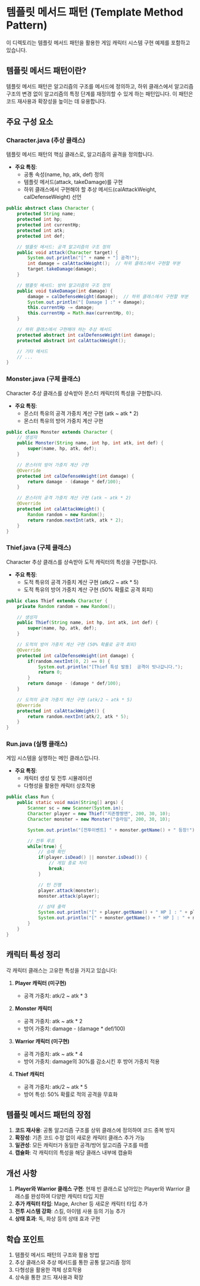 # 템플릿 메서드 패턴 (Template Method Pattern)

이 디렉토리는 템플릿 메서드 패턴을 활용한 게임 캐릭터 시스템 구현 예제를 포함하고 있습니다.

## 템플릿 메서드 패턴이란?

템플릿 메서드 패턴은 알고리즘의 구조를 메서드에 정의하고, 하위 클래스에서 알고리즘 구조의 변경 없이 알고리즘의 특정 단계를 재정의할 수 있게 하는 패턴입니다. 이 패턴은 코드 재사용과 확장성을 높이는 데 유용합니다.

## 주요 구성 요소

### Character.java (추상 클래스)

템플릿 메서드 패턴의 핵심 클래스로, 알고리즘의 골격을 정의합니다.

- **주요 특징**:
  - 공통 속성(name, hp, atk, def) 정의
  - 템플릿 메서드(attack, takeDamage)를 구현
  - 하위 클래스에서 구현해야 할 추상 메서드(calAttackWeight, calDefenseWeight) 선언

```java
public abstract class Character {
    protected String name;
    protected int hp;
    protected int currentHp;
    protected int atk;
    protected int def;

    // 템플릿 메서드: 공격 알고리즘의 구조 정의
    public void attack(Character target) {
        System.out.println("[" + name + "] 공격!");
        int damage = calAttackWeight();  // 하위 클래스에서 구현할 부분
        target.takeDamage(damage);
    }

    // 템플릿 메서드: 방어 알고리즘의 구조 정의
    public void takeDamage(int damage) {
        damage = calDefenseWeight(damage);  // 하위 클래스에서 구현할 부분
        System.out.println("[ Damage ] :" + damage);
        this.currentHp -= damage;
        this.currentHp = Math.max(currentHp, 0);
    }

    // 하위 클래스에서 구현해야 하는 추상 메서드
    protected abstract int calDefenseWeight(int damage);
    protected abstract int calAttackWeight();

    // 기타 메서드
    // ...
}
```

### Monster.java (구체 클래스)

Character 추상 클래스를 상속받아 몬스터 캐릭터의 특성을 구현합니다.

- **주요 특징**:
  - 몬스터 특유의 공격 가중치 계산 구현 (atk ~ atk \* 2)
  - 몬스터 특유의 방어 가중치 계산 구현

```java
public class Monster extends Character {
    // 생성자
    public Monster(String name, int hp, int atk, int def) {
        super(name, hp, atk, def);
    }

    // 몬스터의 방어 가중치 계산 구현
    @Override
    protected int calDefenseWeight(int damage) {
        return damage - (damage * def/100);
    }

    // 몬스터의 공격 가중치 계산 구현 (atk ~ atk * 2)
    @Override
    protected int calAttackWeight() {
        Random random = new Random();
        return random.nextInt(atk, atk * 2);
    }
}
```

### Thief.java (구체 클래스)

Character 추상 클래스를 상속받아 도적 캐릭터의 특성을 구현합니다.

- **주요 특징**:
  - 도적 특유의 공격 가중치 계산 구현 (atk/2 ~ atk \* 5)
  - 도적 특유의 방어 가중치 계산 구현 (50% 확률로 공격 회피)

```java
public class Thief extends Character {
    private Random random = new Random();

    // 생성자
    public Thief(String name, int hp, int atk, int def) {
        super(name, hp, atk, def);
    }

    // 도적의 방어 가중치 계산 구현 (50% 확률로 공격 회피)
    @Override
    protected int calDefenseWeight(int damage) {
        if(random.nextInt(0, 2) == 0) {
            System.out.println("[Thief 특성 발동]  공격이 빗나갑니다.");
            return 0;
        }
        return damage - (damage * def/100);
    }

    // 도적의 공격 가중치 계산 구현 (atk/2 ~ atk * 5)
    @Override
    protected int calAttackWeight() {
        return random.nextInt(atk/2, atk * 5);
    }
}
```

### Run.java (실행 클래스)

게임 시스템을 실행하는 메인 클래스입니다.

- **주요 특징**:
  - 캐릭터 생성 및 전투 시뮬레이션
  - 다형성을 활용한 캐릭터 상호작용

```java
public class Run {
    public static void main(String[] args) {
        Scanner sc = new Scanner(System.in);
        Character player = new Thief("지존짱짱맨", 200, 30, 10);
        Character monster = new Monster("슬라임", 200, 30, 10);

        System.out.println("[전투이벤트] " + monster.getName() + " 등장!");

        // 전투 루프
        while(true) {
            // 승패 확인
            if(player.isDead() || monster.isDead()) {
                // 게임 종료 처리
                break;
            }

            // 턴 진행
            player.attack(monster);
            monster.attack(player);

            // 상태 출력
            System.out.println("[" + player.getName() + " HP ] : " + player.getCurrentHp());
            System.out.println("[" + monster.getName() + " HP ] : " + monster.getCurrentHp());
        }
    }
}
```

## 캐릭터 특성 정리

각 캐릭터 클래스는 고유한 특성을 가지고 있습니다:

1. **Player 캐릭터 (미구현)**

   - 공격 가중치: atk/2 ~ atk \* 3

2. **Monster 캐릭터**

   - 공격 가중치: atk ~ atk \* 2
   - 방어 가중치: damage - (damage \* def/100)

3. **Warrior 캐릭터 (미구현)**

   - 공격 가중치: atk ~ atk \* 4
   - 방어 가중치: damage의 30%를 감소시킨 후 방어 가중치 적용

4. **Thief 캐릭터**
   - 공격 가중치: atk/2 ~ atk \* 5
   - 방어 특성: 50% 확률로 적의 공격을 무효화

## 템플릿 메서드 패턴의 장점

1. **코드 재사용**: 공통 알고리즘 구조를 상위 클래스에 정의하여 코드 중복 방지
2. **확장성**: 기존 코드 수정 없이 새로운 캐릭터 클래스 추가 가능
3. **일관성**: 모든 캐릭터가 동일한 공격/방어 알고리즘 구조를 따름
4. **캡슐화**: 각 캐릭터의 특성을 해당 클래스 내부에 캡슐화

## 개선 사항

1. **Player와 Warrior 클래스 구현**: 현재 빈 클래스로 남아있는 Player와 Warrior 클래스를 완성하여 다양한 캐릭터 타입 지원
2. **추가 캐릭터 타입**: Mage, Archer 등 새로운 캐릭터 타입 추가
3. **전투 시스템 강화**: 스킬, 아이템 사용 등의 기능 추가
4. **상태 효과**: 독, 화상 등의 상태 효과 구현

## 학습 포인트

1. 템플릿 메서드 패턴의 구조와 활용 방법
2. 추상 클래스와 추상 메서드를 통한 공통 알고리즘 정의
3. 다형성을 활용한 객체 상호작용
4. 상속을 통한 코드 재사용과 확장
